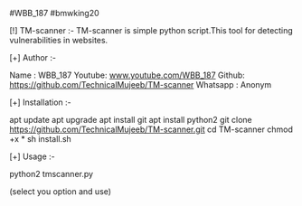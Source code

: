 #WBB_187
#bmwking20

[!] TM-scanner :- TM-scanner is simple python script.This tool for detecting vulnerabilities in websites.

[+] Author :-

Name : WBB_187 
Youtube: www.youtube.com/WBB_187 
Github: https://github.com/TechnicalMujeeb/TM-scanner 
Whatsapp : Anonym

[+] Installation :-

apt update 
apt upgrade 
apt install git 
apt install python2 
git clone https://github.com/TechnicalMujeeb/TM-scanner.git 
cd TM-scanner
chmod +x * 
sh install.sh

[+] Usage :-

python2 tmscanner.py

(select you option and use)